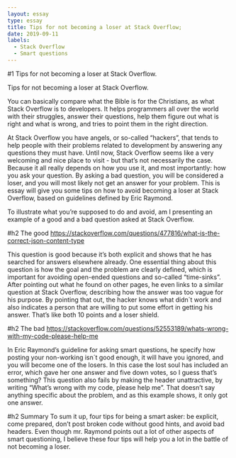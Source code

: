 ```yaml
---
layout: essay
type: essay
title: Tips for not becoming a loser at Stack Overflow;
date: 2019-09-11
labels:
  - Stack Overflow
  - Smart questions
---
```


#1 Tips for not becoming a loser at Stack Overflow.

Tips for not becoming a loser at Stack Overflow.

You can basically compare what the Bible is for the Christians, as what Stack Overflow is to developers. It helps programmers all over the world with their struggles, answer their questions, help them figure out what is right and what is wrong, and tries to point them in the right direction. 

At Stack Overflow you have angels, or so-called “hackers”, that tends to help people with their problems related to development by answering any questions they must have. Until now, Stack Overflow seems like a very welcoming and nice place to visit - but that’s not necessarily the case. Because it all really depends on how you use it, and most importantly: how you ask your question. By asking a bad question, you will be considered a loser, and you will most likely not get an answer for your problem. This is essay will give you some tips on how to avoid becoming a loser at Stack Overflow, based on guidelines defined by Eric Raymond. 

To illustrate what you’re supposed to do and avoid, am I presenting an example of a good and a bad question asked at Stack Overflow. 

#h2 The good
https://stackoverflow.com/questions/477816/what-is-the-correct-json-content-type
 
This question is good because it’s both explicit and shows that he has searched for answers elsewhere already. One essential thing about this question is how the goal and the problem are clearly defined, which is important for avoiding open-ended questions and so-called “time-sinks”. After pointing out what he found on other pages, he even links to a similar question at Stack Overflow, describing how the answer was too vague for his purpose. By pointing that out, the hacker knows what didn´t work and also indicates a person that are willing to put some effort in getting his answer. That’s like both 10 points and a loser shield. 
 
 
 
#h2 The bad
https://stackoverflow.com/questions/52553189/whats-wrong-with-my-code-please-help-me

In Eric Raymond’s guideline for asking smart questions, he specify how posting your non-working isn´t good enough, it will have you ignored, and you will become one of the losers. In this case the lost soul has included an error, which gave her one answer and five down votes, so I guess that’s something? This question also fails by making the header unattractive, by writing “What’s wrong with my code, please help me”. That doesn’t say anything specific about the problem, and as this example shows, it only got one answer.

#h2 Summary
To sum it up, four tips for being a smart asker: be explicit, come prepared, don’t post broken code without good hints, and avoid bad headers. Even though mr. Raymond points out a lot of other aspects of smart questioning, I believe these four tips will help you a lot in the battle of not becoming a loser. 

